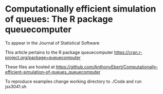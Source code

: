 # Computationally efficient simulation of queues: The R package queuecomputer

To appear in the Journal of Statistical Software

This article pertains to the R package queuecomputer https://cran.r-project.org/package=queuecomputer

These files are hosted at https://github.com/AnthonyEbert/Computationally-efficient-simulation-of-queues_queuecomputer

To reproduce examples change working directory to ./Code and run jss3041.sh
